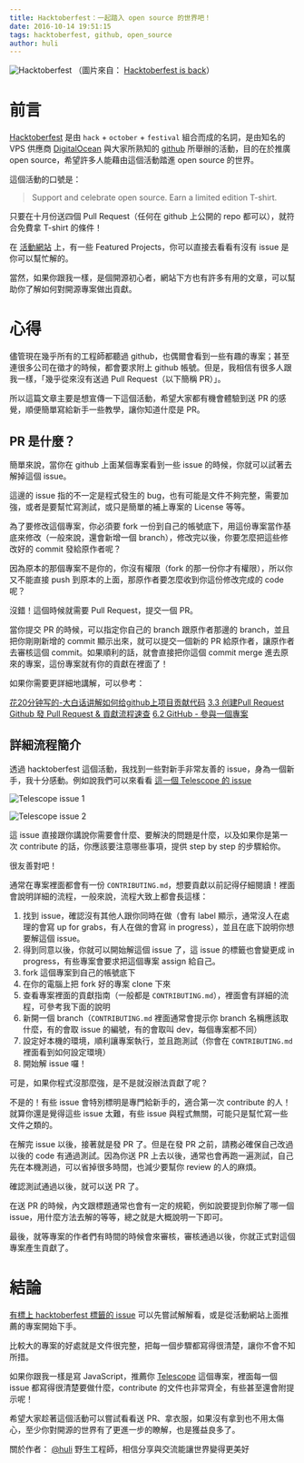 ```yaml
---
title: Hacktoberfest：一起踏入 open source 的世界吧！
date: 2016-10-14 19:51:15
tags: hacktoberfest, github, open_source
author: huli
---
```


![Hacktoberfest](/img/huli/hacktoberfest.png "hacktoberfest")
（圖片來自： [Hacktoberfest is back](https://github.com/blog/2260-hacktoberfest-is-back)）

# 前言

[Hacktoberfest](https://hacktoberfest.digitalocean.com/) 是由 `hack` + `october` + `festival` 組合而成的名詞，是由知名的 VPS 供應商 [DigitalOcean](https://www.digitalocean.com) 與大家所熟知的 [github](https://github.com/)  所舉辦的活動，目的在於推廣 open source，希望許多人能藉由這個活動踏進 open source 的世界。

這個活動的口號是：
> Support and celebrate open source. Earn a limited edition T-shirt.

只要在十月份送四個 Pull Request（任何在 github 上公開的 repo 都可以），就符合免費拿 T-shirt 的條件！

在 [活動網站](https://hacktoberfest.digitalocean.com/) 上，有一些 Featured Projects，你可以直接去看看有沒有 issue 是你可以幫忙解的。

當然，如果你跟我一樣，是個開源初心者，網站下方也有許多有用的文章，可以幫助你了解如何對開源專案做出貢獻。

# 心得

儘管現在幾乎所有的工程師都聽過 github，也偶爾會看到一些有趣的專案；甚至連很多公司在徵才的時候，都會要求附上 github 帳號。但是，我相信有很多人跟我一樣，「幾乎從來沒有送過 Pull Request（以下簡稱 PR）」。

所以這篇文章主要是想宣傳一下這個活動，希望大家都有機會體驗到送 PR 的感覺，順便簡單寫給新手一些教學，讓你知道什麼是 PR。

## PR 是什麼？

簡單來說，當你在 github 上面某個專案看到一些 issue 的時候，你就可以試著去解掉這個 issue。

這邊的 issue 指的不一定是程式發生的 bug，也有可能是文件不夠完整，需要加強，或者是要幫忙寫測試，或只是簡單的補上專案的 License 等等。

為了要修改這個專案，你必須要 fork 一份到自己的帳號底下，用這份專案當作基底來修改（一般來說，還會新增一個 branch），修改完以後，你要怎麼把這些修改好的 commit 發給原作者呢？

因為原本的那個專案不是你的，你沒有權限（fork 的那一份你才有權限），所以你又不能直接 push 到原本的上面，那原作者要怎麼收到你這份修改完成的 code 呢？

沒錯！這個時候就需要 Pull Request，提交一個 PR。

當你提交 PR 的時候，可以指定你自己的 branch 跟原作者那邊的 branch，並且把你剛剛新增的 commit 顯示出來，就可以提交一個新的 PR 給原作者，讓原作者去審核這個 commit。如果順利的話，就會直接把你這個 commit merge 進去原來的專案，這份專案就有你的貢獻在裡面了！

如果你需要更詳細地講解，可以參考：

[花20分钟写的-大白话讲解如何给github上项目贡献代码](https://site.douban.com/196781/widget/notes/12161495/note/269163206/)
[3.3 创建Pull Request](https://github.com/geeeeeeeeek/git-recipes/wiki/3.3-%E5%88%9B%E5%BB%BAPull-Request)
[Github 發 Pull Request & 貢獻流程速查](https://gist.github.com/timdream/5968469)
[6.2 GitHub - 參與一個專案](https://git-scm.com/book/zh-tw/v2/GitHub-%E5%8F%83%E8%88%87%E4%B8%80%E5%80%8B%E5%B0%88%E6%A1%88)

## 詳細流程簡介

透過 hacktoberfest 這個活動，我找到一些對新手非常友善的 issue，身為一個新手，我十分感動。例如說我們可以來看看 [這一個 Telescope 的 issue](https://github.com/TelescopeJS/Telescope/issues/1460)

![Telescope issue 1](/img/huli/telescope-issue-1.png "issue1")

![Telescope issue 2](/img/huli/telescope-issue-2.png "issue2")

這 issue 直接跟你講說你需要會什麼、要解決的問題是什麼，以及如果你是第一次 contribute 的話，你應該要注意哪些事項，提供 step by step 的步驟給你。

很友善對吧！

通常在專案裡面都會有一份 `CONTRIBUTING.md`，想要貢獻以前記得仔細閱讀！裡面會說明詳細的流程，一般來說，流程大致上都會長這樣：

1. 找到 issue，確認沒有其他人跟你同時在做（會有 label 顯示，通常沒人在處理的會寫 up for grabs，有人在做的會寫 in progress），並且在底下說明你想要解這個 issue。
2. 得到同意以後，你就可以開始解這個 issue 了，這 issue 的標籤也會變更成 in progress，有些專案會要求把這個專案 assign 給自己。
3. fork 這個專案到自己的帳號底下
4. 在你的電腦上把 fork 好的專案 clone 下來
5. 查看專案裡面的貢獻指南（一般都是 `CONTRIBUTING.md`），裡面會有詳細的流程，可參考我下面的說明
6. 新開一個 branch（`CONTRIBUTING.md` 裡面通常會提示你 branch 名稱應該取什麼，有的會取 issue 的編號，有的會取叫 dev，每個專案都不同）
7. 設定好本機的環境，順利讓專案執行，並且跑測試（你會在 `CONTRIBUTING.md` 裡面看到如何設定環境）
8. 開始解 issue 囉！

可是，如果你程式沒那麼強，是不是就沒辦法貢獻了呢？

不是的！有些 issue 會特別標明是專門給新手的，適合第一次 contribute 的人！
就算你還是覺得這些 issue 太難，有些 issue 與程式無關，可能只是幫忙寫一些文件之類的。

在解完 issue 以後，接著就是發 PR 了。但是在發 PR 之前，請務必確保自己改過以後的 code 有通過測試。因為你送 PR 上去以後，通常也會再跑一遍測試，自己先在本機測過，可以省掉很多時間，也減少要幫你 review 的人的麻煩。

確認測試通過以後，就可以送 PR 了。

在送 PR 的時候，內文跟標題通常也會有一定的規範，例如說要提到你解了哪一個 issue，用什麼方法去解的等等，總之就是大概說明一下即可。

最後，就等專案的作者們有時間的時候會來審核，審核通過以後，你就正式對這個專案產生貢獻了。

# 結論

[有標上 hacktoberfest 標籤的 issue](https://github.com/search?l=&q=state%3Aopen+label%3Ahacktoberfest&ref=advsearch&type=Issues&utf8=%E2%9C%93) 可以先嘗試解解看，或是從活動網站上面推薦的專案開始下手。

比較大的專案的好處就是文件很完整，把每一個步驟都寫得很清楚，讓你不會不知所措。

如果你跟我一樣是寫 JavaScript，推薦你 [Telescope](https://github.com/TelescopeJS/Telescope) 這個專案，裡面每一個 issue 都寫得很清楚要做什麼，contribute 的文件也非常齊全，有些甚至還會附提示呢！

希望大家趁著這個活動可以嘗試看看送 PR、拿衣服，如果沒有拿到也不用太傷心，至少你對開源的世界有了更進一步的瞭解，也是獲益良多了。

關於作者： 
[@huli](http://huli.logdown.com/) 野生工程師，相信分享與交流能讓世界變得更美好